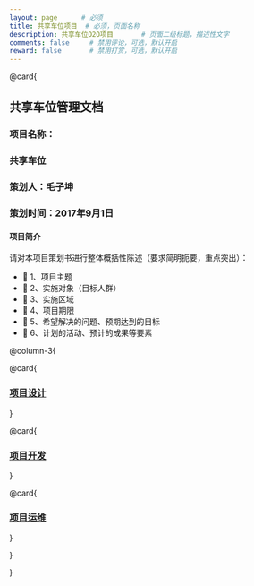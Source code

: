 ```yaml
---
layout: page      # 必须
title: 共享车位项目  # 必须，页面名称
description: 共享车位O2O项目       # 页面二级标题，描述性文字
comments: false     # 禁用评论，可选，默认开启
reward: false       # 禁用打赏，可选，默认开启
---
```


@card{

## 共享车位管理文档

### 项目名称：

### 共享车位

### 策划人：毛子坤

### 策划时间：2017年9月1日

#### 项目简介

请对本项目策划书进行整体概括性陈述（要求简明扼要，重点突出）： 
-  1、项目主题  
-  2、实施对象（目标人群） 
-  3、实施区域 
-  4、项目期限  
-  5、希望解决的问题、预期达到的目标 
-  6、计划的活动、预计的成果等要素

@column-3{

@card{

### [项目设计](项目设计.html)
    
}

@card{

### [项目开发](项目开发.html)

}

@card{

### [项目运维](项目运维.html)

}

}

}